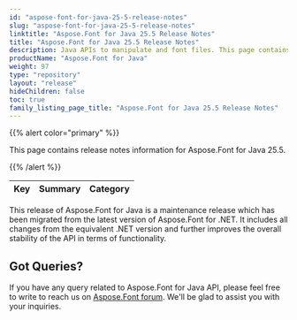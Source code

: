 ```yaml
---
id: "aspose-font-for-java-25-5-release-notes"
slug: "aspose-font-for-java-25-5-release-notes"
linktitle: "Aspose.Font for Java 25.5 Release Notes"
title: "Aspose.Font for Java 25.5 Release Notes"
description: Java APIs to manipulate and font files. This page contains new Aspose.Font for Java features, enhancement, and bug fixes in 2025, version 25.05.
productName: "Aspose.Font for Java"
weight: 97
type: "repository"
layout: "release"
hideChildren: false
toc: true
family_listing_page_title: "Aspose.Font for Java 25.5 Release Notes"
---
```


{{% alert color="primary" %}} 

This page contains release notes information for Aspose.Font for Java 25.5.

{{% /alert %}} 

| Key | Summary | Category |
|---|---|---|


This release of Aspose.Font for Java is a maintenance release which has been migrated from the latest version of Aspose.Font for .NET. It includes all changes from the equivalent .NET version and further improves the overall stability of the API in terms of functionality.


## Got Queries?
If you have any query related to Aspose.Font for Java API, please feel free to write to reach us on [Aspose.Font forum](https://forum.aspose.com/c/font/). We'll be glad to assist you with your inquiries.
